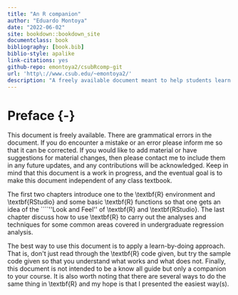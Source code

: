 ```yaml
--- 
title: "An R companion"
author: "Eduardo Montoya"
date: "2022-06-02"
site: bookdown::bookdown_site
documentclass: book
bibliography: [book.bib]
biblio-style: apalike
link-citations: yes
github-repo: emontoya2/csubRcomp-git
url: 'http\://www.csub.edu/~emontoya2/'
description: "A freely available document meant to help students learn R concurrently with the material of the course."
---
```






# Preface {-}


This document is freely available. There are grammatical errors in the document. If you do encounter a mistake or an error please inform me so that it can be corrected. If you would like to add material or have suggestions for material changes, then please contact me to include them in any future updates, and any contributions will be acknowledged. Keep in mind that this document is a work in progress, and the eventual goal is to make this document independent of any class textbook.

The first two chapters introduce one to the \textbf{R} environment and \textbf{RStudio} and some basic \textbf{R} functions so that one gets an idea of the ````''Look and Feel'' of \textbf{R} and \textbf{RStudio}. The last chapter discuss how to use \textbf{R} to carry out the analyses and techniques for some common areas covered in undergraduate regression analysis.

The best way to use this document is to apply a learn-by-doing approach. That is, don't just read through the \textbf{R} code given, but try the sample code given so that you understand what works and what does not. Finally, this document is not intended to be a know all guide but only a companion to your course. It is also worth noting that there are several ways to do the same thing in \textbf{R} and my hope is that I presented the easiest way(s).
 
 
